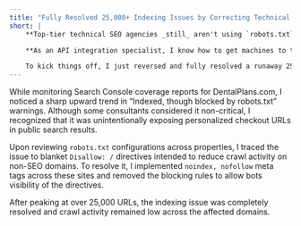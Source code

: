 ```yaml
---
title: "Fully Resolved 25,000+ Indexing Issues by Correcting Technical SEO Strategy"
short: |
    **Top-tier technical SEO agencies _still_ aren't using `robots.txt` correctly.** I'm ripping off 10 years of back-and-forth, band-aid solutions from numerous top-tier marketing agencies and immediately addressing the root issues. 🧐

    **As an API integration specialist, I know how to get machines to talk to each other.**

    To kick things off, I just reversed and fully resolved a runaway 25,000+ indexing issue. By _correctly_ and _completely_ resolving this issue, the company will no longer need to waste time on this as they have been for 10+ years!
---
```


While monitoring Search Console coverage reports for DentalPlans.com, I noticed a sharp upward trend in “Indexed, though blocked by robots.txt” warnings. Although some consultants considered it non-critical, I recognized that it was unintentionally exposing personalized checkout URLs in public search results.

Upon reviewing `robots.txt` configurations across properties, I traced the issue to blanket `Disallow: /` directives intended to reduce crawl activity on non-SEO domains. To resolve it, I implemented `noindex, nofollow` meta tags across these sites and removed the blocking rules to allow bots visibility of the directives.

After peaking at over 25,000 URLs, the indexing issue was completely resolved and crawl activity remained low across the affected domains.
